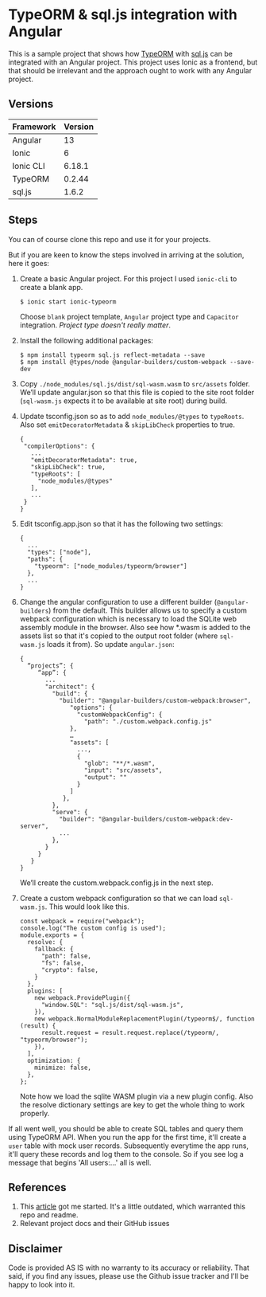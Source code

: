 # TypeORM & sql.js integration with Angular

This is a sample project that shows how [TypeORM](https://typeorm.io) with [sql.js](https://sql.js.org) can be integrated with an Angular project. This project uses Ionic as a frontend, but that should be irrelevant and the approach ought to work with any Angular project.

## Versions
| Framework | Version |
| ---       | ---      |
| Angular   | 13       |
| Ionic     | 6        |
| Ionic CLI |  6.18.1 |
| TypeORM   | 0.2.44 |
| sql.js    | 1.6.2 |


## Steps
You can of course clone this repo and use it for your projects.

But if you are keen to know the steps involved in arriving at the solution, here it goes:

1. Create a basic Angular project. For this project I used `ionic-cli` to create a blank app.
   
   ```
   $ ionic start ionic-typeorm
   ```
   Choose `blank` project template, `Angular` project type and `Capacitor` integration. *Project type doesn't really matter*.

2. Install the following additional packages:

   ```
   $ npm install typeorm sql.js reflect-metadata --save
   $ npm install @types/node @angular-builders/custom-webpack --save-dev
   ```
3. Copy `./node_modules/sql.js/dist/sql-wasm.wasm` to `src/assets` folder. We’ll update angular.json so that this file is copied to the site root folder (`sql-wasm.js` expects it to be available at site root) during build.

4. Update tsconfig.json so as to add `node_modules/@types` to `typeRoots`. Also set `emitDecoratorMetadata` & `skipLibCheck` properties to true.
      ```
      {
       "compilerOptions": {
         ...
         "emitDecoratorMetadata": true,
         "skipLibCheck": true,
         "typeRoots": [
           "node_modules/@types"
         ],
         ...
       }
      }
      ```
5. Edit tsconfig.app.json so that it has the following two settings:
      ```
      {
        ...
        "types": ["node"],
        "paths": {
          "typeorm": ["node_modules/typeorm/browser"]
        },
        ...
      }
      ```
6. Change the angular configuration to use a different builder (`@angular-builders`) from the default. This builder allows us to specify a custom webpack configuration which is necessary to load the SQLite web assembly module in the browser. Also see how *.wasm is added to the assets list so that it's copied to the output root folder (where `sql-wasm.js` loads it from). So update `angular.json`:

   ```
   {
     “projects”: {
        “app”: {
          ...
          "architect": {
            "build": {
              "builder": "@angular-builders/custom-webpack:browser",
                 "options": {
                   "customWebpackConfig": {
                     "path": "./custom.webpack.config.js"
                 },
                 …
                 "assets": [
                   ...,
                   {
                     "glob": "**/*.wasm",
                     "input": "src/assets",
                     "output": ""
                   }
                 ]
               },
            },
            "serve": {
              "builder": "@angular-builders/custom-webpack:dev-server",
              ...
            },
          }
        }
      }
   }
   ```
	We’ll create the custom.webpack.config.js in the next step.
7. Create a custom webpack configuration so that we can load `sql-wasm.js`. This would look like this.

   ```
   const webpack = require("webpack");
   console.log("The custom config is used");
   module.exports = {
     resolve: {
       fallback: {
         "path": false,
         "fs": false,
         "crypto": false,
       }
     },
     plugins: [
       new webpack.ProvidePlugin({
         "window.SQL": "sql.js/dist/sql-wasm.js",
       }),
       new webpack.NormalModuleReplacementPlugin(/typeorm$/, function (result) {
         result.request = result.request.replace(/typeorm/, "typeorm/browser");
       }),
     ],
     optimization: {
       minimize: false,
     },
   };
   ```

   Note how we load the sqlite WASM plugin via a new plugin config. Also the resolve dictionary settings are key to get the whole thing to work properly.


If all went well, you should be able to create SQL tables and query them using TypeORM API. When you run the app for the first time, it'll create a `user` table with mock user records. Subsequently everytime the app runs, it'll query these records and log them to the console. So if you see log a message that begins 'All users:...' all is well.

## References
1. This [article](https://www.techiediaries.com/ionic-angular-typeorm-custom-webpack-configuration/) got me started. It's a little outdated, which warranted this repo and readme.
2. Relevant project docs and their GitHub issues

## Disclaimer
Code is provided AS IS with no warranty to its accuracy or reliability. That said, if you find any issues, please use the Github issue tracker and I'll be happy to look into it.
